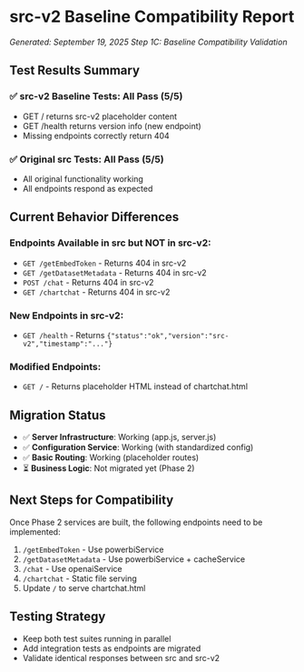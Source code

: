 # src-v2 Baseline Compatibility Report

*Generated: September 19, 2025*
*Step 1C: Baseline Compatibility Validation*

## Test Results Summary

### ✅ src-v2 Baseline Tests: All Pass (5/5)
- GET / returns src-v2 placeholder content
- GET /health returns version info (new endpoint)
- Missing endpoints correctly return 404

### ✅ Original src Tests: All Pass (5/5)  
- All original functionality working
- All endpoints respond as expected

## Current Behavior Differences

### Endpoints Available in src but NOT in src-v2:
- `GET /getEmbedToken` - Returns 404 in src-v2
- `GET /getDatasetMetadata` - Returns 404 in src-v2  
- `POST /chat` - Returns 404 in src-v2
- `GET /chartchat` - Returns 404 in src-v2

### New Endpoints in src-v2:
- `GET /health` - Returns `{"status":"ok","version":"src-v2","timestamp":"..."}`

### Modified Endpoints:
- `GET /` - Returns placeholder HTML instead of chartchat.html

## Migration Status
- ✅ **Server Infrastructure**: Working (app.js, server.js)
- ✅ **Configuration Service**: Working (with standardized config)
- ✅ **Basic Routing**: Working (placeholder routes)
- ⏳ **Business Logic**: Not migrated yet (Phase 2)

## Next Steps for Compatibility
Once Phase 2 services are built, the following endpoints need to be implemented:
1. `/getEmbedToken` - Use powerbiService
2. `/getDatasetMetadata` - Use powerbiService + cacheService  
3. `/chat` - Use openaiService
4. `/chartchat` - Static file serving
5. Update `/` to serve chartchat.html

## Testing Strategy
- Keep both test suites running in parallel
- Add integration tests as endpoints are migrated
- Validate identical responses between src and src-v2